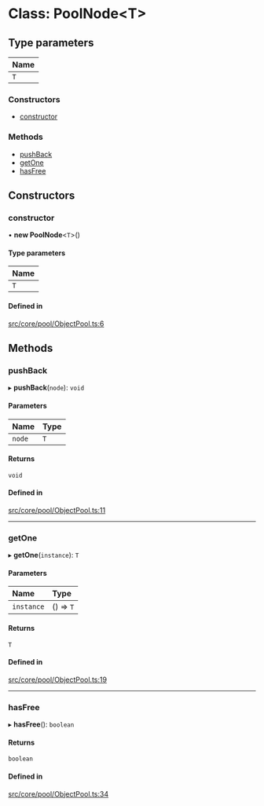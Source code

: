 # Class: PoolNode<T\>

## Type parameters

| Name |
| :------ |
| `T` |


### Constructors

- [constructor](PoolNode.md#constructor)

### Methods

- [pushBack](PoolNode.md#pushback)
- [getOne](PoolNode.md#getone)
- [hasFree](PoolNode.md#hasfree)

## Constructors

### constructor

• **new PoolNode**<`T`\>()

#### Type parameters

| Name |
| :------ |
| `T` |

#### Defined in

[src/core/pool/ObjectPool.ts:6](https://github.com/Orillusion/orillusion/blob/main/src/core/pool/ObjectPool.ts#L6)

## Methods

### pushBack

▸ **pushBack**(`node`): `void`

#### Parameters

| Name | Type |
| :------ | :------ |
| `node` | `T` |

#### Returns

`void`

#### Defined in

[src/core/pool/ObjectPool.ts:11](https://github.com/Orillusion/orillusion/blob/main/src/core/pool/ObjectPool.ts#L11)

___

### getOne

▸ **getOne**(`instance`): `T`

#### Parameters

| Name | Type |
| :------ | :------ |
| `instance` | () => `T` |

#### Returns

`T`

#### Defined in

[src/core/pool/ObjectPool.ts:19](https://github.com/Orillusion/orillusion/blob/main/src/core/pool/ObjectPool.ts#L19)

___

### hasFree

▸ **hasFree**(): `boolean`

#### Returns

`boolean`

#### Defined in

[src/core/pool/ObjectPool.ts:34](https://github.com/Orillusion/orillusion/blob/main/src/core/pool/ObjectPool.ts#L34)
